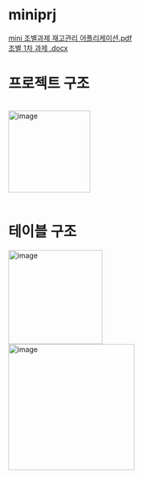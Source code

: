 # miniprj

[mini 조별과제 재고관리 어플리케이션.pdf](https://github.com/gaekobalding/miniprj/files/14881980/2.pdf)<br>
[조별 1차 과제 .docx](https://github.com/gaekobalding/miniprj/files/14881982/1.2._.1.docx)

<h1>프로젝트 구조</h1><br>
<img width="163" alt="image" src="https://github.com/user-attachments/assets/e04c4c27-8e83-481b-80fe-420300407a99"><br>
<br>
<h1>테이블 구조</h1>
<img width="187" alt="image" src="https://github.com/user-attachments/assets/85e05069-3504-4896-9496-1ed1ffe65c04">
<br>
<img width="251" alt="image" src="https://github.com/user-attachments/assets/6c3a087c-2fd8-44b9-968b-8eed6c5f116b">

